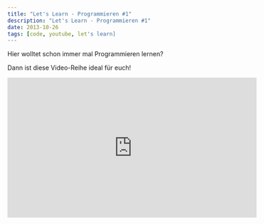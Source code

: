 ```yaml
---
title: "Let's Learn - Programmieren #1"
description: "Let's Learn - Programmieren #1"
date: 2013-10-26
tags: [code, youtube, let's learn]
---
```


Hier wolltet schon immer mal Programmieren lernen?

Dann ist diese Video-Reihe ideal für euch!

<iframe width="560" height="315" src="https://www.youtube.com/embed/DCxbtJMlkuk" frameborder="0"> </iframe>
